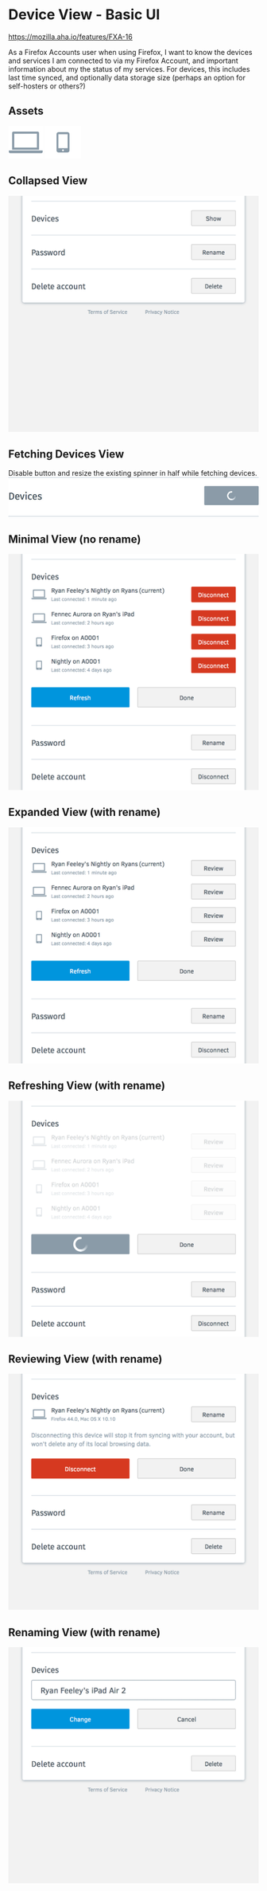 
Device View - Basic UI
======================

https://mozilla.aha.io/features/FXA-16

As a Firefox Accounts user when using Firefox, I want to know the devices and services I am connected to via my Firefox Account, and important information about my the status of my services. For devices, this includes last time synced, and optionally data storage size (perhaps an option for self-hosters or others?)

## Assets
![PC Icon](device-icon-pc.png)
![PC Icon](device-icon-mobile.png)

## Collapsed View
![Collapsed View](devices1-collapsed.png)

## Fetching Devices View
Disable button and resize the existing spinner in half while fetching devices.
![Collapsed View](devices7-fetching-devices.png)

## Minimal View (no rename)
![Collapsed View](devices6-disconnect-and-refresh-only.png)

## Expanded View (with rename)
![Expanded View](devices2-expanded.png)

## Refreshing View (with rename)
![Refreshing View](devices3-refreshing.png)

## Reviewing View (with rename)
![Reviewing View](devices4-reviewing.png)

## Renaming View (with rename)
![Renaming View](devices5-renaming.png)
